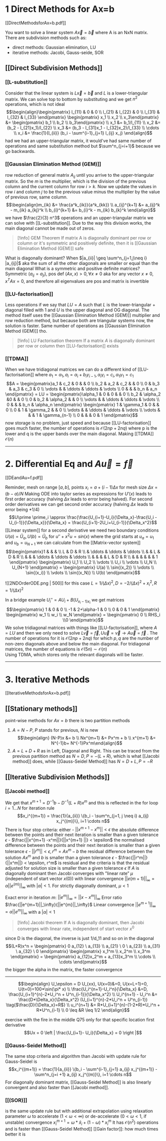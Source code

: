# 1 Direct Methods for Ax=b 
[[DirectMethodsforAx=b.pdf]]

You want to solve a linear system $A\vec{x} = \vec{b}$ where A is an NxN matrix. 
There are subdivision methods such as: 
- direct methods: Gaussian elimination, LU
- iterative methods: Jacobi, Gauss-seide, SOR
## [[Direct Subdivision Methods]]
### [[L-substitution]]
Consider that the linear system is $L\vec{x}=\vec{b}$ and $L$ is a lower-triangular matrix. We can solve top to bottom by substituting and we get $n^2$ operations, which is not ideal $$\begin{align}\begin{pmatrix} l_{11} & 0 & 0 \\ l_{21} & l_{22} & 0 \\ l_{31} & l_{32} & l_{33} \end{pmatrix} \begin{pmatrix}  x_1 \\ x_2 \\ x_3\end{pmatrix} &= \begin{pmatrix} b_1 \\ b_2 \\ b_3\end{pmatrix} \\ x_1 &= b_1/l_{11} \\ x_2 &= (b_2 - l_{21}x_1)/l_{22} \\ x_3 &= (b_3 - l_{31}x_1 - l_{32}x_2)/l_{33} \\ \cdots \\ x_i &= \frac{1}{l_{ii}} (b_i - \sum^{i-1}_{j=1} l_{ij} x_j) \end{align}$$ had we had an upper-triangular matrix, it would've had same number of operations and same substitution method but $\sum^n_{j=i+1}$ because we go backwards.
### [[Gaussian Elimination Method (GEM)]]
row reduction of general matrix $A_{ij}$ until you arrive to the upper-triangular matrix. So the $m$ is the multiplier, which is the division of the previous column and the current column for row $i>k$. Now we update the values in row $i$ and column $j$ to be the previous value minus the multiplier by the value of previous row, same column.
$$\begin{align}m_{ik} &= \frac{a^k_{ik}}{a^k_{kk}} \\ a_{ij}^{k+1} &= a_{ij}^k - m_{ik} a_{kj}^k \\ b_{i}^{k+1} &= b_{i}^k - m_{ik} b_{k}^k \end{align}$$
we have $\frac{2}{3} n^3$ operations and an upper-triangular matrix we can solve with [[L-substitution]]. Due to the way this division works, the main diagonal cannot be made out of zeros.

>[!info] GEM Theorem
>If matrix A is diagonally dominant per row or column or it's symmetric and positively definite, then it is [[Gaussian Elimination Method (GEM)]] safe

What is diagonally dominant?
	When $|a_{ii}| \geq \sum^n_{j=1,j\neq i} |a_{ij}|$ aka the sum of all the other diagonals are smaller or equal than the main diagonal
What is a symmetric and positive definite matrices?
	Symmetric ($a_{ij}=a_{ji}$), pos def $(Ax,x)>0, \forall x \neq 0$ aka for any vector $x\neq0, x^TAx=0$, and therefore all eigenvalues are pos and matrix is invertible
### [[LU-factorisation]]
Less operations if we say that $LU=A$ such that $L$ is the lower-triangular + diagonal filled with 1 and $U$ is the upper diagonal and OG diagonal. The method itself uses the [[Gaussian Elimination Method (GEM)]] multiplier and row reduction method, but because both are triangular systems now, the solution is faster. Same number of operations as [[Gaussian Elimination Method (GEM)]] tho.

>[!info] LU Factorisation theorem
>If a matrix $A$ is diagonally dominant per row or column then [[LU-factorisation]] exists

### [[TDMA]]
When we have tridiagonal matrices we can do a different kind of [[LU-factorisation]] where $a_1=\alpha_1, a_i = \alpha_i + b_i\gamma_{i-1}, \alpha_i \gamma_i = c_i, \alpha_1\gamma_1 =c_1$
$$A = \begin{pmatrix}a_1 & c_2 & 0 &  & 0 \\ b_2 & a_2 & c_2 &  & 0 \\ 0 & b_3 & a_3 & c_3 & 0 \\ \vdots & & \ddots & \ddots & \vdots \\ 0 & & & b_n & a_n \end{pmatrix} = LU = \begin{pmatrix}\alpha_1 & 0 & 0 & & 0 \\ b_2 & \alpha_2 &0 &  & 0 \\ 0 & b_2 & \alpha_2 & & 0 \\ \vdots & & \ddots & \ddots & \vdots \\ 0 & & & b_n & \alpha_n \end{pmatrix} \begin{pmatrix} 1 & \gamma_1 & 0 & & 0 \\ 0 & 1 & \gamma_2 & & 0 \\ \vdots & & \ddots & \ddots & \vdots \\ \vdots & & & 1 & \gamma_{n-1} \\ 0 & & & 0 & 1 \end{pmatrix}$$
now storage is no problem, just speed and because [[LU-factorisation]] goes much faster, the number of operations is $\mathcal{O}(2np + 2nq)$ where p is the lower and q is the upper bands over the main diagonal. Making [[TDMA]] $\mathcal{O}(n)$ 

- - -
# 2.  Differential Eq and $A\vec{u}=\vec{f}$
[[DEandAu=f.pdf]]

Reminder, mesh on range $[a,b]$, points $x_i = a + (i-1)\Delta x$ for mesh size $\Delta x = (b-a)/N$ 
Making ODE into taylor series as expressions for $U \prime (x)$ leads to first order accuracy (halving $\Delta x$ leads to error being halved). 
For second order derivatives we can get second order accuracy (halving  $\Delta x$ leads to error being $*1/4$) $$U\prime \prime_i \approx \frac{\frac{U_{i+1}-U_i}{\Delta_x}-\frac{U_i - U_{i-1}}{\Delta_x}}{\Delta_x} = \frac{U_{i+1}-2U_i+U_{i-1}}{\Delta_x^2}$$
[[Linear system]] for a second derivative we need two boundary conditions $U(a)= \tilde{U}_a,U(b)= \tilde{U}_b$ for $u\prime\prime +x^2u = sin(x)$ where the grid starts at $u_a = u_1$ and $u_b = u_{N+1}$ we can calculate from the [[Matrix-vector system]]
$$\begin{pmatrix}1 & & & \\
L & D & R \\ & \ddots & \ddots & \ddots \\ & & L & D & R \\ & & & \ddots & \ddots & \ddots \\ & & & & L & D & R \\ & & & & & & 1 \end{pmatrix} \begin{pmatrix} U_1 \\ U_2 \\ \vdots \\ U_i \\ \vdots \\ U_N \\ U_{N+1} \end{pmatrix} = \begin{pmatrix} U(a) \\ \sin{(x_2)} \\ \vdots \\ \sin{(x_i)} \\ \vdots \\ \sin{(x_N)} \\ U(b) \end{pmatrix}$$

![[2NDOrderODE.png | 500]]
for this case $L= 1/ (\Delta x)^2, D= -2/ (\Delta x)^2 + x_i^2, R= 1/(\Delta x)^2$

In a bridge example $U_i\prime\prime= A U_i + B (U_{x_i - 1)x_i}$ we get matrices
$$\begin{pmatrix} 1 & 0 & 0 \\ -1 & 2+\alpha-1 & 0 \\ 0 & 0 & 1 \end{pmatrix} \begin{pmatrix} w_1 \\ w_i \\ w_N \end{pmatrix} = \begin{pmatrix} 0 \\ RHS_i \\0 \end{pmatrix}$$
We solve tridiagonal matrices with things like [[LU-factorisation]], where $A=LU$ and then we only need to solve $L \vec{v} = \vec{f}, U\vec{u}= \vec{v} \to A \vec{u}= \vec{f}$ . The number of operations for it is $\mathcal{O}(2np+2nq)$ for which $p,q$ are the number of non-zero diagonals above and below the main diagonal. For tridiagonal matrices, the number of equations is $\mathcal{O}(5n) \sim \mathcal{O}(n)$  
Using TDMA, which stores only the relevant diagonals will be faster.
- - -
# 3. Iterative Methods
[[IterativeMethodsforAx=b.pdf]]

## [[Stationary methods]]
point-wise methods for $Ax = b$ there is two partition methods
1. $A=N -P$, $P$ stands for previous, $N$ is new $$\begin{align} (N-P)x &= b \\
Nx^{m+1} &= Px^m + b \\ x^{m+1} &= N^{-1}b+ N^{-1}Px^m\end{align}$$
2. $A=L+D+R$ as in Left, Diagonal and Right. This can be traced from the previous partition method as $N=D, P=-(L+R)$, which is what [[Jacobi method]] does, while [[Gauss-Seidel Method]] has $N=D+L, P=-R$ 

## [[Iterative Subdivision Methods]]
### [[Jacobi method]]
We get that $x^{m+1} = D^{-1}b -D^{-1}(L+R)x^m$ and this is reflected in the for loop $i=1 \dots N$ for iteration rule $$x_i^{(m+1)} = \frac{1}{a_{ii}} \{b_i - \sum^n_{j=1, j \neq i} a_{ij} x_j^{(m)}\}, i=1 \cdots n$$
There is four stop criteria: either 
	- $||x^{m+1} -x^m|| < \epsilon$ the absolute difference between the points and their next iteration is smaller than a given tolerance $\epsilon$
	- $\frac{||x^{m+1} -x^m||}{||x^{m+1} ||} < \epsilon$ the normalised difference between the points and their next iteration is smaller than a given tolerance $\epsilon$
	- $|| r^m || < \epsilon, r^m= Ax^m -b$ the residual difference between the solution $Ax^m$ and $b$ is smaller than a given tolerance $\epsilon$
	- $\frac{||r^m||}{||x^m||} < \epsilon, r^m$ is residual and the criteria is that the residual adjusted for solution size is smaller than a given tolerance $\epsilon$
	If $A$ is diagonally dominant then Jacobi converges with ”linear rate” $\mu$ (independent of start vector $x(0)$) with linear convergence $||e{(m+1)}||_\infty = \alpha || e^{(m)}||_\infty$ with $|\alpha| <1$. For strictly diagonally dominant, $\mu <1$ 

Exact error in iteration $m$: $|| e^m ||_\infty = || x - x^m ||_\infty$ 
Error ratio $\frac{||e^{m+1}||_\infty}{||e^{m}||_\infty}$ 
Linear convergence $||e^{m+1}||_\infty = \alpha || e^m||_\infty$ with a $|\alpha| <1$

>[!info] Jacobi theorem
>If A is diagonally dominant, then Jacobi converges with linear rate, independent of start vector $x^0$

since D is the diagonal, the inverse is just 1/d_11 and so on in the diagonal
$$(L+R)x^n = \begin{pmatrix} 0 a_{12} \ a_{13} \\ a_{21} \ 0 \ a_{23} \\ a_{31} \ a_{32} \  0 \end{pmatrix} \begin{pmatrix} x_1^m \\ x_2^m \\ x_3^m \end{pmatrix} = \begin{pmatrix} a_{12}x_2^m + a_{13}x_3^m \\ \cdots \\ \cdots \end{pmatrix}$$
the bigger the alpha in the matrix, the faster convergence

- - -
$$\begin{align} U_\epsilon = D U_{xx}, U(x=0)&=0, U(x=L=1)=0, U(t=0)=100*\sin(\pi* x) \\ \frac{U_i^{n+1}-U_i^n}{\Delta_x} &=D, \frac{U_{i+1}^{n}-2*U_i^n +  U^n_{i-1}}{\Delta_x^2} \\ U_i^{n+1} - U_i^n &= \frac{D*\Delta_x}{\Delta_x^2} (U_{i+1}^{n}-2*U_i^n +  U^n_{i-1}) \tag{$\frac{D}{\Delta_x}=R$} \\ u_i^{n+1} &= R*U_{i+1}^{n}-(1-2*R)*U_i^n +  R*U^n_{i-1} \\ 0 \leq &R \leq 1/2 \end{align}$$

exercise with the fire in the middle 
Q75 only for that specific location
first derivative 
$$Ux = 0 \left | \frac{U_{i+1}- U_i}{\Delta_x} = 0 \right |$$

### [[Gauss-Seidel Method]]
The same stop criteria and algorithm than Jacobi with update rule for Gauss-Seidel is $$x_i^{(m+1)} = \frac{1}{a_{ii}} \{b_i - \sum^{i-1}_{j=1} a_{ij} x_j^{(m+1)} - \sum^n_{j=i +1} a_{ij} x_j^{(m)}\}, i=1 \cdots n$$ For diagonally dominant matrix, [[Gauss-Seidel Method]] is also linearly convergent and also faster than [[Jacobi method]]. 
### [[(SOR)]] 
is the same update rule but with additional extrapolation using relaxation parameter $\omega$ to accelerate ($1 < \omega < \infty$) or de-accelerate ($0 < \omega < 1$, if unstable) convergence $x_i^{m+1} = \omega * \hat{x}_i + (1-\omega)*x^m_i$
It has $\mathcal{O}(n^2)$ operations and is faster than [[Gauss-Seidel Method]]
[[Gain factor]]: how much times better it is 